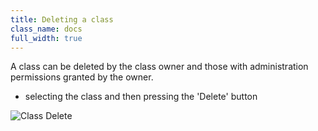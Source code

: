 ```yaml
---
title: Deleting a class
class_name: docs
full_width: true
---
```


A class can be deleted by the class owner and those with administration permissions granted by the owner.

- selecting the class and then pressing the 'Delete' button

![Class Delete](/img/docs/class_delete.png)


